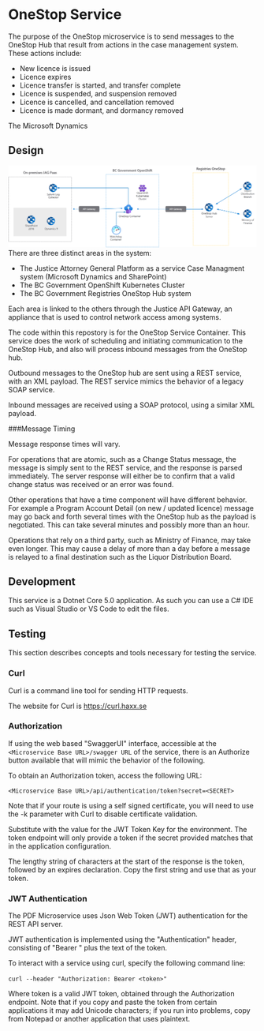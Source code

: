 # OneStop Service

The purpose of the OneStop microservice is to send messages to the OneStop Hub that result from actions in the case management system.  These actions include:
* New licence is issued
* Licence expires
* Licence transfer is started, and transfer complete
* Licence is suspended, and suspension removed
* Licence is cancelled, and cancellation removed
* Licence is made dormant, and dormancy removed

The Microsoft Dynamics 

## Design

![Software Architecture Diagram](onestop.png)
There are three distinct areas in the system:
* The Justice Attorney General Platform as a service Case Managment system (Microsoft Dynamics and SharePoint)
* The BC Government OpenShift Kubernetes Cluster
* The BC Government Registries OneStop Hub system

Each area is linked to the others through the Justice API Gateway, an appliance that is used to control network access among systems.  

The code within this repostory is for the OneStop Service Container. This service does the work of scheduling and initiating communication to the OneStop Hub, and also will process inbound messages from the OneStop hub.

Outbound messages to the OneStop hub are sent using a REST service, with an XML payload.  The REST service mimics the behavior of a legacy SOAP service.

Inbound messages are received using a SOAP protocol, using a similar XML payload.

###Message Timing

Message response times will vary.  

For operations that are atomic, such as a Change Status message, the message is simply sent to the REST service, and the response is parsed immediately.  The server response will either be to confirm that a valid change status was received or an error was found.

Other operations that have a time component will have different behavior.  For example a Program Account Detail (on new / updated licence) message may go back and forth several times with the OneStop hub as the payload is negotiated.  This can take several minutes and possibly more than an hour.

Operations that rely on a third party, such as Ministry of Finance, may take even longer. This may cause a delay of more than a day before a message is relayed to a final destination such as the Liquor Distribution Board.

## Development

This service is a Dotnet Core 5.0 application.  As such you can use a C# IDE such as Visual Studio or VS Code to edit the files.  

## Testing

This section describes concepts and tools necessary for testing the service.

### Curl

Curl is a command line tool for sending HTTP requests.  

The website for Curl is https://curl.haxx.se

### Authorization

If using the web based "SwaggerUI" interface, accessible at the `<Microservice Base URL>/swagger URL` of the service, there is an Authorize button available that will mimic the behavior of the following.

To obtain an Authorization token, access the following URL:

```
<Microservice Base URL>/api/authentication/token?secret=<SECRET>
```

Note that if your route is using a self signed certificate, you will need to use the -k parameter with Curl to disable certificate validation.

Substitute <SECRET> with the value for the JWT Token Key for the environment.  The token endpoint will only provide a token if the secret provided matches that in the application configuration.

The lengthy string of characters at the start of the response is the token, followed by an expires declaration.  Copy the first string and use that as your token.

### JWT Authentication

The PDF Microservice uses Json Web Token (JWT) authentication for the REST API server.

JWT authentication is implemented using the "Authentication" header, consisting of "Bearer " plus the text of the token.

To interact with a service using curl, specify the following command line:

`curl --header "Authorization: Bearer <token>"` <rest of Curl command>

Where token is a valid JWT token,  obtained through the Authorization endpoint.  Note that if you copy and paste the token from certain applications it may add Unicode characters; if you run into problems, copy from Notepad or another application that uses plaintext. 



